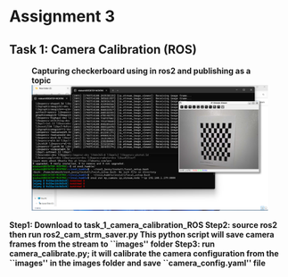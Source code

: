 <h1>Assignment 3</h1>
<h2>Task 1: Camera Calibration (ROS)</h2>

<figure>
    <figcaption><strong>Capturing checkerboard using in ros2 and publishing as a topic</figcaption>
    <img src="images/camcal.png" alt="Photo 1" width="720">
    
</figure>

<b> Step1: Download to task_1_camera_calibration_ROS</b>
<b> Step2: source ros2 then run ros2_cam_strm_saver.py</b>
<b> This python script will save camera frames from the stream to \``images\'' folder</b>
<b> Step3: run camera_calibrate.py; it will calibrate the camera configuration from the \``images\'' in the images folder and save \``camera_config.yaml\'' file </b>
